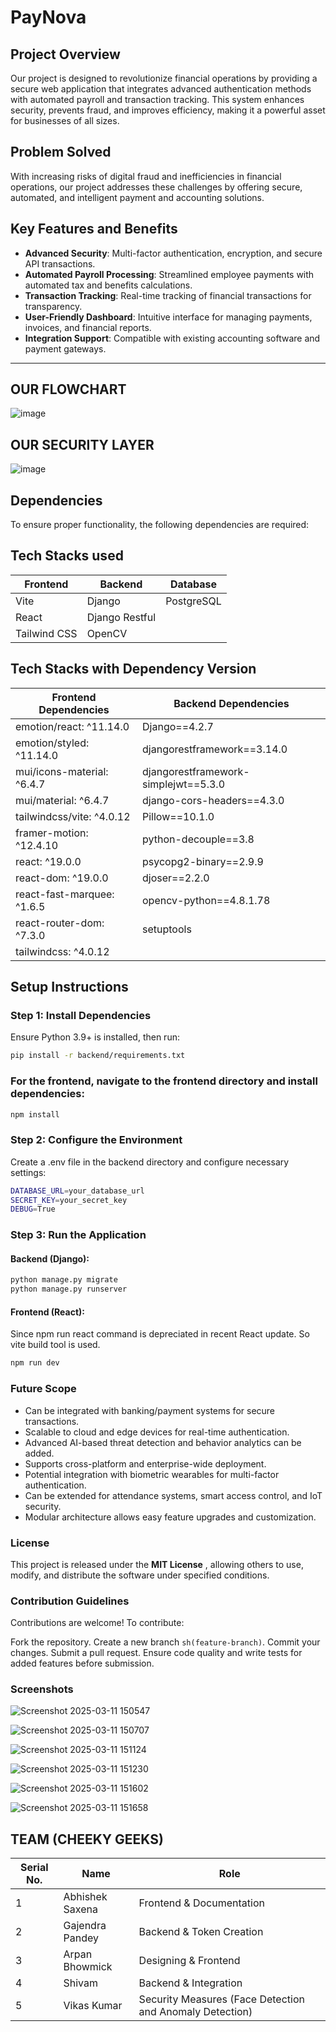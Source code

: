 
# PayNova

## Project Overview
Our project is designed to revolutionize financial operations by providing a secure web application that integrates advanced authentication methods with automated payroll and transaction tracking. This system enhances security, prevents fraud, and improves efficiency, making it a powerful asset for businesses of all sizes.

## Problem Solved
With increasing risks of digital fraud and inefficiencies in financial operations, our project addresses these challenges by offering secure, automated, and intelligent payment and accounting solutions.

## Key Features and Benefits
- **Advanced Security**: Multi-factor authentication, encryption, and secure API transactions.
- **Automated Payroll Processing**: Streamlined employee payments with automated tax and benefits calculations.
- **Transaction Tracking**: Real-time tracking of financial transactions for transparency.
- **User-Friendly Dashboard**: Intuitive interface for managing payments, invoices, and financial reports.
- **Integration Support**: Compatible with existing accounting software and payment gateways.

---
## OUR FLOWCHART
![image](https://github.com/user-attachments/assets/7f4bf592-f12d-4f9f-841a-a53409a920f3)

## OUR SECURITY LAYER
![image](https://github.com/user-attachments/assets/a9b6422c-be1a-4e46-8407-761818090c6a)

## Dependencies
To ensure proper functionality, the following dependencies are required:

## Tech Stacks used

| **Frontend**     | **Backend**       | **Database**  |
|-------------------|-------------------|---------------|
| Vite             | Django            | PostgreSQL    |
| React            | Django Restful    |               |
| Tailwind CSS     | OpenCV            |               |

## Tech Stacks with Dependency Version
| **Frontend Dependencies**      | **Backend Dependencies**                   |
|--------------------------------|--------------------------------------------|
| emotion/react: ^11.14.0       | Django==4.2.7                              |
| emotion/styled: ^11.14.0      | djangorestframework==3.14.0                |
| mui/icons-material: ^6.4.7    | djangorestframework-simplejwt==5.3.0       |
| mui/material: ^6.4.7          | django-cors-headers==4.3.0                 |
| tailwindcss/vite: ^4.0.12     | Pillow==10.1.0                             |
| framer-motion: ^12.4.10       | python-decouple==3.8                       |
| react: ^19.0.0                | psycopg2-binary==2.9.9                     |
| react-dom: ^19.0.0            | djoser==2.2.0                              |
| react-fast-marquee: ^1.6.5    | opencv-python==4.8.1.78                    |
| react-router-dom: ^7.3.0      | setuptools                                 |
| tailwindcss: ^4.0.12          |                                            |

## Setup Instructions
### Step 1: Install Dependencies
Ensure Python 3.9+ is installed, then run:
```sh
pip install -r backend/requirements.txt
```
### For the frontend, navigate to the frontend directory and install dependencies:
```sh
npm install
```

### Step 2:  Configure the Environment
Create a .env file in the backend directory and configure necessary settings:
```sh
DATABASE_URL=your_database_url
SECRET_KEY=your_secret_key
DEBUG=True
```
### Step 3:  Run the Application
#### Backend (Django):
```sh
python manage.py migrate
python manage.py runserver
```
#### Frontend (React):
Since npm run react command is depreciated in recent React update. So vite build tool is used.
```sh
npm run dev
```
### Future Scope
<ul>
 <li>Can be integrated with banking/payment systems for secure transactions.</li>
<li>Scalable to cloud and edge devices for real-time authentication.</li>
<li>Advanced AI-based threat detection and behavior analytics can be added.</li>
<li>Supports cross-platform and enterprise-wide deployment.</li>
<li>Potential integration with biometric wearables for multi-factor authentication.</li>
<li>Can be extended for attendance systems, smart access control, and IoT
security.</li>
<li>Modular architecture allows easy feature upgrades and customization.</li>
</ul>

### License

This project is released under the <b>MIT License</b> , allowing others to use, modify, and distribute the software under specified conditions.

### Contribution Guidelines

Contributions are welcome! To contribute:

Fork the repository.
Create a new branch ```sh(feature-branch)```.
Commit your changes.
Submit a pull request.
Ensure code quality and write tests for added features before submission.

### Screenshots
![Screenshot 2025-03-11 150547](https://github.com/user-attachments/assets/24c558a7-48f2-4c27-90d0-088dec5ed39f)

![Screenshot 2025-03-11 150707](https://github.com/user-attachments/assets/ef2c420a-0175-4ba3-aa51-317ae72a85a3)

![Screenshot 2025-03-11 151124](https://github.com/user-attachments/assets/c8b74752-ab16-4471-9199-bb27cd110f28)

![Screenshot 2025-03-11 151230](https://github.com/user-attachments/assets/b1aeaf21-f7b8-461e-a32e-8e3d27d9a7e1)

![Screenshot 2025-03-11 151602](https://github.com/user-attachments/assets/8799714d-cdbb-4bea-8f22-fcdd86d53277)

![Screenshot 2025-03-11 151658](https://github.com/user-attachments/assets/98d002d0-3203-47df-bf9e-74fdc23d9c85)


## TEAM (CHEEKY GEEKS)
| **Serial No.** | **Name**          | **Role**                                   |
|----------------|-------------------|-------------------------------------------|
| 1              | Abhishek Saxena   | Frontend & Documentation                  |
| 2              | Gajendra Pandey   | Backend & Token Creation                  |
| 3              | Arpan Bhowmick    | Designing & Frontend                      |
| 4              | Shivam            | Backend & Integration                     |
| 5              | Vikas Kumar       | Security Measures (Face Detection and Anomaly Detection) |

